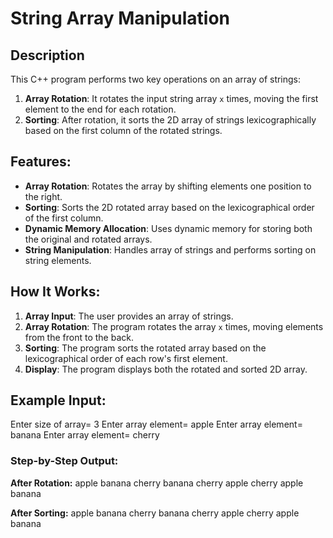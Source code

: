 # String Array Manipulation

## Description
This C++ program performs two key operations on an array of strings:
1. **Array Rotation**: It rotates the input string array `x` times, moving the first element to the end for each rotation.
2. **Sorting**: After rotation, it sorts the 2D array of strings lexicographically based on the first column of the rotated strings.

## Features:
- **Array Rotation**: Rotates the array by shifting elements one position to the right.
- **Sorting**: Sorts the 2D rotated array based on the lexicographical order of the first column.
- **Dynamic Memory Allocation**: Uses dynamic memory for storing both the original and rotated arrays.
- **String Manipulation**: Handles array of strings and performs sorting on string elements.

## How It Works:
1. **Array Input**: The user provides an array of strings.
2. **Array Rotation**: The program rotates the array `x` times, moving elements from the front to the back.
3. **Sorting**: The program sorts the rotated array based on the lexicographical order of each row's first element.
4. **Display**: The program displays both the rotated and sorted 2D array.

## Example Input:
Enter size of array= 3 Enter array element= apple Enter array element= banana Enter array element= cherry


### **Step-by-Step Output:**
**After Rotation:**
apple banana cherry banana cherry apple cherry apple banana


**After Sorting:**
apple banana cherry banana cherry apple cherry apple banana
